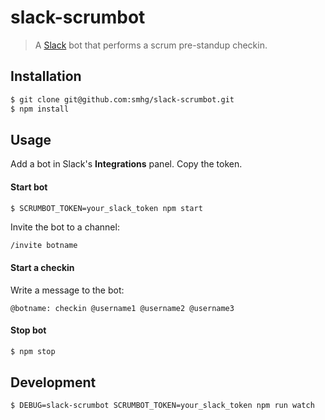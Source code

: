 # slack-scrumbot
> A [Slack](https://www.slack.com/) bot that performs a scrum pre-standup checkin.

## Installation
```bash
$ git clone git@github.com:smhg/slack-scrumbot.git
$ npm install
```

## Usage
Add a bot in Slack's **Integrations** panel. Copy the token.
#### Start bot
```bash
$ SCRUMBOT_TOKEN=your_slack_token npm start
```
Invite the bot to a channel:
```
/invite botname
```

#### Start a checkin
Write a message to the bot:
```
@botname: checkin @username1 @username2 @username3
```

#### Stop bot
```bash
$ npm stop
```

## Development
```bash
$ DEBUG=slack-scrumbot SCRUMBOT_TOKEN=your_slack_token npm run watch
```
